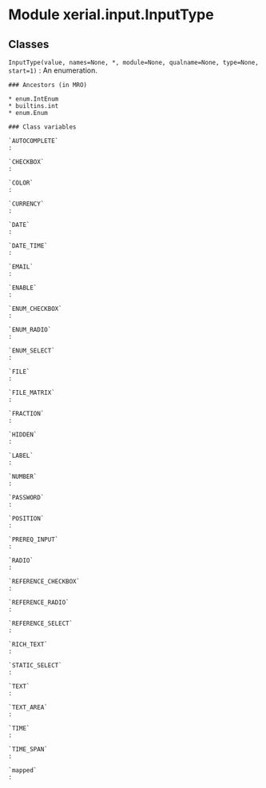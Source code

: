 Module xerial.input.InputType
=============================

Classes
-------

`InputType(value, names=None, *, module=None, qualname=None, type=None, start=1)`
:   An enumeration.

    ### Ancestors (in MRO)

    * enum.IntEnum
    * builtins.int
    * enum.Enum

    ### Class variables

    `AUTOCOMPLETE`
    :

    `CHECKBOX`
    :

    `COLOR`
    :

    `CURRENCY`
    :

    `DATE`
    :

    `DATE_TIME`
    :

    `EMAIL`
    :

    `ENABLE`
    :

    `ENUM_CHECKBOX`
    :

    `ENUM_RADIO`
    :

    `ENUM_SELECT`
    :

    `FILE`
    :

    `FILE_MATRIX`
    :

    `FRACTION`
    :

    `HIDDEN`
    :

    `LABEL`
    :

    `NUMBER`
    :

    `PASSWORD`
    :

    `POSITION`
    :

    `PREREQ_INPUT`
    :

    `RADIO`
    :

    `REFERENCE_CHECKBOX`
    :

    `REFERENCE_RADIO`
    :

    `REFERENCE_SELECT`
    :

    `RICH_TEXT`
    :

    `STATIC_SELECT`
    :

    `TEXT`
    :

    `TEXT_AREA`
    :

    `TIME`
    :

    `TIME_SPAN`
    :

    `mapped`
    :
